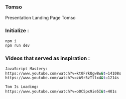 ### Tomso

Presentation Landing Page Tomso


### Initialize :

```sh
npm i
npm run dev
```

### Videos that served as inspiration :

```sh
JavaScript Mastery:
https://www.youtube.com/watch?v=kt0FrkQgw8w&t=14108s
https://www.youtube.com/watch?v=zA9r5zTllx4&t=1214s
```

```sh
Tom Is Loading:
https://www.youtube.com/watch?v=oOC5px9ie5I&t=401s
```